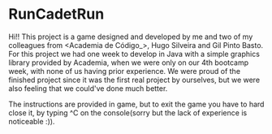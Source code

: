 # RunCadetRun

Hi!! This project is a game designed and developed by me and two of my colleagues from <Academia de Código_>, Hugo Silveira and Gil Pinto Basto.
For this project we had one week to develop in Java with a simple graphics library provided by Academia, when we were only on our 4th bootcamp week, with none of us having prior experience.
We were proud of the finished project since it was the first real project by ourselves, but we were also feeling that we could've done much better.

The instructions are provided in game, but to exit the game you have to hard close it, by typing ^C on the console(sorry but the lack of experience is noticeable :)).

